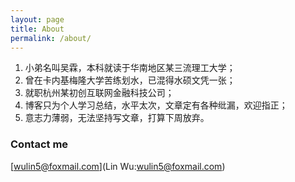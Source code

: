 ```yaml
---
layout: page
title: About
permalink: /about/
---
```

1. 小弟名叫吴霖，本科就读于华南地区某三流理工大学；
2. 曾在卡内基梅隆大学苦练划水，已混得水硕文凭一张；
3. 就职杭州某初创互联网金融科技公司；
4. 博客只为个人学习总结，水平太次，文章定有各种纰漏，欢迎指正；
5. 意志力薄弱，无法坚持写文章，打算下周放弃。

### Contact me
[wulin5@foxmail.com](Lin Wu:wulin5@foxmail.com)
